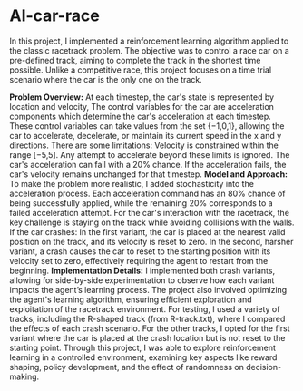 # AI-car-race
In this project, I implemented a reinforcement learning algorithm applied to the classic racetrack problem. The objective was to control a race car on a pre-defined track, aiming to complete the track in the shortest time possible. Unlike a competitive race, this project focuses on a time trial scenario where the car is the only one on the track.

**Problem Overview:**
At each timestep, the car's state is represented by location and velocity, The control variables for the car are acceleration components which determine the car's acceleration at each timestep. These control variables can take values from the set {−1,0,1}, allowing the car to accelerate, decelerate, or maintain its current speed in the x and y directions.
There are some limitations:
Velocity is constrained within the range [−5,5]. Any attempt to accelerate beyond these limits is ignored.
The car's acceleration can fail with a 20% chance. If the acceleration fails, the car's velocity remains unchanged for that timestep.
**Model and Approach:**
To make the problem more realistic, I added stochasticity into the acceleration process. Each acceleration command has an 80% chance of being successfully applied, while the remaining 20% corresponds to a failed acceleration attempt.
For the car's interaction with the racetrack, the key challenge is staying on the track while avoiding collisions with the walls. If the car crashes:
In the first variant, the car is placed at the nearest valid position on the track, and its velocity is reset to zero.
In the second, harsher variant, a crash causes the car to reset to the starting position with its velocity set to zero, effectively requiring the agent to restart from the beginning.
**Implementation Details:**
I implemented both crash variants, allowing for side-by-side experimentation to observe how each variant impacts the agent’s learning process. The project also involved optimizing the agent's learning algorithm, ensuring efficient exploration and exploitation of the racetrack environment.
For testing, I used a variety of tracks, including the R-shaped track (from R-track.txt), where I compared the effects of each crash scenario. For the other tracks, I opted for the first variant where the car is placed at the crash location but is not reset to the starting point.
Through this project, I was able to explore reinforcement learning in a controlled environment, examining key aspects like reward shaping, policy development, and the effect of randomness on decision-making.
